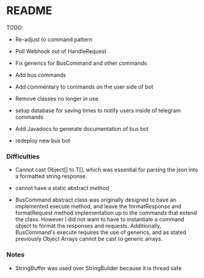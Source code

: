 # README
TODO:
- Re-adjust to command pattern
- Pull Webhook out of HandleRequest

- Fix generics for BusCommand and other commands
- Add bus commands
- Add commentary to commands on the user side of bot
- Remove classes no longer in use

- setup database for saving times to notify users inside of telegram commands

- Add Javadocs to generate documentation of bus bot

- redeploy new bus bot

### Difficulties
- Cannot cast Object[] to T[], which was essential for parsing the json into a
  formatted string response.

- cannot have a static abstract method

- BusCommand abstract class was originally designed to have an implemented execute method, and
  leave the formatResponse and formatRequest method implementation up to the commands
  that extend the class. However I did not want to have to instantiate a command
  object to format the responses and requests. Additionally, BusCommand's execute requires the
  use of generics, and as stated previously Object Arrays cannot be cast to generic arrays.

### Notes

- StringBuffer was used over StringBuilder because it is thread safe
